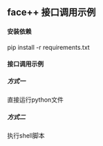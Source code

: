 ## face++ 接口调用示例

#### 安装依赖

pip install -r requirements.txt

#### 接口调用示例
##### 方式一
直接运行python文件

##### 方式二
执行shell脚本

